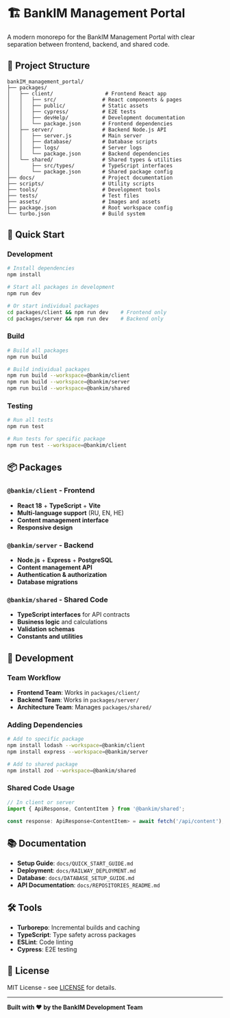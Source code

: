 # 🏗️ BankIM Management Portal

A modern monorepo for the BankIM Management Portal with clear separation between frontend, backend, and shared code.

## 📁 Project Structure

```
bankIM_management_portal/
├── packages/
│   ├── client/                 # Frontend React app
│   │   ├── src/               # React components & pages
│   │   ├── public/            # Static assets
│   │   ├── cypress/           # E2E tests
│   │   ├── devHelp/           # Development documentation
│   │   └── package.json       # Frontend dependencies
│   ├── server/                # Backend Node.js API
│   │   ├── server.js          # Main server
│   │   ├── database/          # Database scripts
│   │   ├── logs/              # Server logs
│   │   └── package.json       # Backend dependencies
│   └── shared/                # Shared types & utilities
│       ├── src/types/         # TypeScript interfaces
│       └── package.json       # Shared package config
├── docs/                      # Project documentation
├── scripts/                   # Utility scripts
├── tools/                     # Development tools
├── tests/                     # Test files
├── assets/                    # Images and assets
├── package.json               # Root workspace config
└── turbo.json                 # Build system
```

## 🚀 Quick Start

### Development
```bash
# Install dependencies
npm install

# Start all packages in development
npm run dev

# Or start individual packages
cd packages/client && npm run dev    # Frontend only
cd packages/server && npm run dev    # Backend only
```

### Build
```bash
# Build all packages
npm run build

# Build individual packages
npm run build --workspace=@bankim/client
npm run build --workspace=@bankim/server
npm run build --workspace=@bankim/shared
```

### Testing
```bash
# Run all tests
npm run test

# Run tests for specific package
npm run test --workspace=@bankim/client
```

## 📦 Packages

### `@bankim/client` - Frontend
- **React 18** + **TypeScript** + **Vite**
- **Multi-language support** (RU, EN, HE)
- **Content management interface**
- **Responsive design**

### `@bankim/server` - Backend
- **Node.js** + **Express** + **PostgreSQL**
- **Content management API**
- **Authentication & authorization**
- **Database migrations**

### `@bankim/shared` - Shared Code
- **TypeScript interfaces** for API contracts
- **Business logic** and calculations
- **Validation schemas**
- **Constants and utilities**

## 🔧 Development

### Team Workflow
- **Frontend Team**: Works in `packages/client/`
- **Backend Team**: Works in `packages/server/`
- **Architecture Team**: Manages `packages/shared/`

### Adding Dependencies
```bash
# Add to specific package
npm install lodash --workspace=@bankim/client
npm install express --workspace=@bankim/server

# Add to shared package
npm install zod --workspace=@bankim/shared
```

### Shared Code Usage
```typescript
// In client or server
import { ApiResponse, ContentItem } from '@bankim/shared';

const response: ApiResponse<ContentItem> = await fetch('/api/content');
```

## 📚 Documentation

- **Setup Guide**: `docs/QUICK_START_GUIDE.md`
- **Deployment**: `docs/RAILWAY_DEPLOYMENT.md`
- **Database**: `docs/DATABASE_SETUP_GUIDE.md`
- **API Documentation**: `docs/REPOSITORIES_README.md`

## 🛠️ Tools

- **Turborepo**: Incremental builds and caching
- **TypeScript**: Type safety across packages
- **ESLint**: Code linting
- **Cypress**: E2E testing

## 📄 License

MIT License - see [LICENSE](LICENSE) for details.

---

**Built with ❤️ by the BankIM Development Team** 